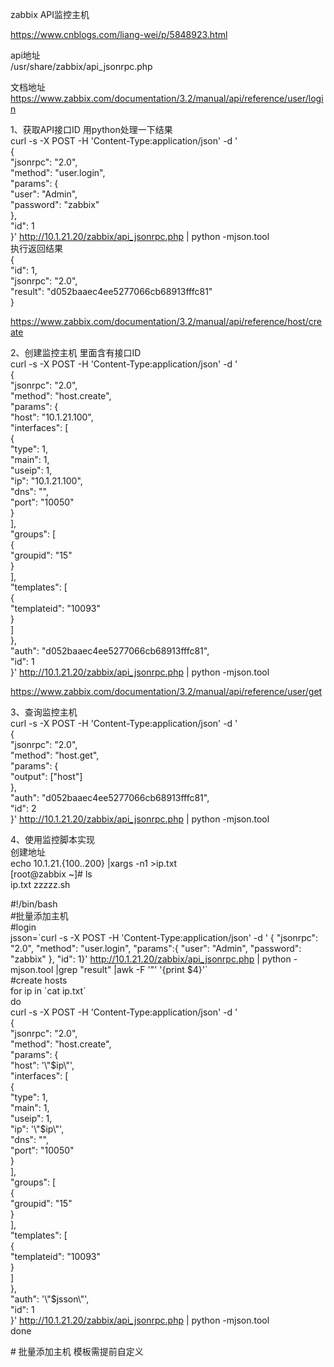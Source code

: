 zabbix API监控主机  
  
https://www.cnblogs.com/liang-wei/p/5848923.html  
  
api地址  
/usr/share/zabbix/api_jsonrpc.php  
  
文档地址  
https://www.zabbix.com/documentation/3.2/manual/api/reference/user/login

1、获取API接口ID 用python处理一下结果  
curl -s -X POST -H 'Content-Type:application/json' -d '  
{  
"jsonrpc": "2.0",  
"method": "user.login",  
"params": {  
"user": "Admin",  
"password": "zabbix"  
},  
"id": 1  
}' http://10.1.21.20/zabbix/api_jsonrpc.php \| python -mjson.tool  
执行返回结果  
{  
"id": 1,  
"jsonrpc": "2.0",  
"result": "d052baaec4ee5277066cb68913fffc81"  
}  
  
https://www.zabbix.com/documentation/3.2/manual/api/reference/host/create

2、创建监控主机 里面含有接口ID  
curl -s -X POST -H 'Content-Type:application/json' -d '  
{  
"jsonrpc": "2.0",  
"method": "host.create",  
"params": {  
"host": "10.1.21.100",  
"interfaces": [  
{  
"type": 1,  
"main": 1,  
"useip": 1,  
"ip": "10.1.21.100",  
"dns": "",  
"port": "10050"  
}  
],  
"groups": [  
{  
"groupid": "15"  
}  
],  
"templates": [  
{  
"templateid": "10093"  
}  
]  
},  
"auth": "d052baaec4ee5277066cb68913fffc81",  
"id": 1  
}' http://10.1.21.20/zabbix/api_jsonrpc.php \| python -mjson.tool  
  
https://www.zabbix.com/documentation/3.2/manual/api/reference/user/get

3、查询监控主机  
curl -s -X POST -H 'Content-Type:application/json' -d '  
{  
"jsonrpc": "2.0",  
"method": "host.get",  
"params": {  
"output": ["host"]  
},  
"auth": "d052baaec4ee5277066cb68913fffc81",  
"id": 2  
}' http://10.1.21.20/zabbix/api_jsonrpc.php \| python -mjson.tool  
  
4、使用监控脚本实现  
创建地址  
echo 10.1.21.{100..200} \|xargs -n1 \>ip.txt  
[root\@zabbix \~]\# ls  
ip.txt zzzzz.sh  
  
\#!/bin/bash  
\#批量添加主机  
\#login  
jsson=\`curl -s -X POST -H 'Content-Type:application/json' -d ' { "jsonrpc":
"2.0", "method": "user.login", "params":{ "user": "Admin", "password": "zabbix"
}, "id": 1}' http://10.1.21.20/zabbix/api_jsonrpc.php \| python -mjson.tool
\|grep "result" \|awk -F '"' '{print \$4}'\`  
\#create hosts  
for ip in \`cat ip.txt\`  
do  
curl -s -X POST -H 'Content-Type:application/json' -d '  
{  
"jsonrpc": "2.0",  
"method": "host.create",  
"params": {  
"host": '\\"\$ip\\"',  
"interfaces": [  
{  
"type": 1,  
"main": 1,  
"useip": 1,  
"ip": '\\"\$ip\\"',  
"dns": "",  
"port": "10050"  
}  
],  
"groups": [  
{  
"groupid": "15"  
}  
],  
"templates": [  
{  
"templateid": "10093"  
}  
]  
},  
"auth": '\\"\$jsson\\"',  
"id": 1  
}' http://10.1.21.20/zabbix/api_jsonrpc.php \| python -mjson.tool  
done

\# 批量添加主机 模板需提前自定义

